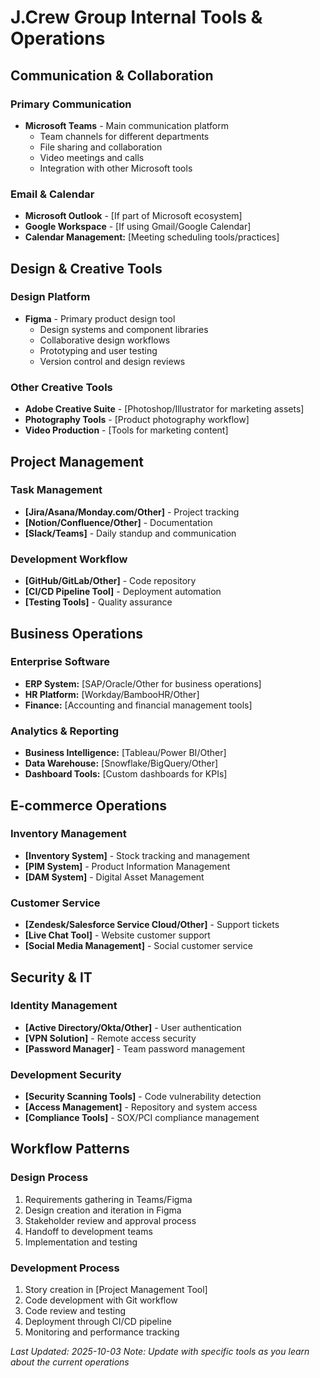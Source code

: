 # J.Crew Group Internal Tools & Operations

## Communication & Collaboration
### Primary Communication
- **Microsoft Teams** - Main communication platform
  - Team channels for different departments
  - File sharing and collaboration
  - Video meetings and calls
  - Integration with other Microsoft tools

### Email & Calendar
- **Microsoft Outlook** - [If part of Microsoft ecosystem]
- **Google Workspace** - [If using Gmail/Google Calendar]
- **Calendar Management:** [Meeting scheduling tools/practices]

## Design & Creative Tools
### Design Platform
- **Figma** - Primary product design tool
  - Design systems and component libraries
  - Collaborative design workflows
  - Prototyping and user testing
  - Version control and design reviews

### Other Creative Tools
- **Adobe Creative Suite** - [Photoshop/Illustrator for marketing assets]
- **Photography Tools** - [Product photography workflow]
- **Video Production** - [Tools for marketing content]

## Project Management
### Task Management
- **[Jira/Asana/Monday.com/Other]** - Project tracking
- **[Notion/Confluence/Other]** - Documentation
- **[Slack/Teams]** - Daily standup and communication

### Development Workflow
- **[GitHub/GitLab/Other]** - Code repository
- **[CI/CD Pipeline Tool]** - Deployment automation
- **[Testing Tools]** - Quality assurance

## Business Operations
### Enterprise Software
- **ERP System:** [SAP/Oracle/Other for business operations]
- **HR Platform:** [Workday/BambooHR/Other]
- **Finance:** [Accounting and financial management tools]

### Analytics & Reporting
- **Business Intelligence:** [Tableau/Power BI/Other]
- **Data Warehouse:** [Snowflake/BigQuery/Other]
- **Dashboard Tools:** [Custom dashboards for KPIs]

## E-commerce Operations
### Inventory Management
- **[Inventory System]** - Stock tracking and management
- **[PIM System]** - Product Information Management
- **[DAM System]** - Digital Asset Management

### Customer Service
- **[Zendesk/Salesforce Service Cloud/Other]** - Support tickets
- **[Live Chat Tool]** - Website customer support
- **[Social Media Management]** - Social customer service

## Security & IT
### Identity Management
- **[Active Directory/Okta/Other]** - User authentication
- **[VPN Solution]** - Remote access security
- **[Password Manager]** - Team password management

### Development Security
- **[Security Scanning Tools]** - Code vulnerability detection
- **[Access Management]** - Repository and system access
- **[Compliance Tools]** - SOX/PCI compliance management

## Workflow Patterns
### Design Process
1. Requirements gathering in Teams/Figma
2. Design creation and iteration in Figma
3. Stakeholder review and approval process
4. Handoff to development teams
5. Implementation and testing

### Development Process
1. Story creation in [Project Management Tool]
2. Code development with Git workflow
3. Code review and testing
4. Deployment through CI/CD pipeline
5. Monitoring and performance tracking

*Last Updated: 2025-10-03*
*Note: Update with specific tools as you learn about the current operations*